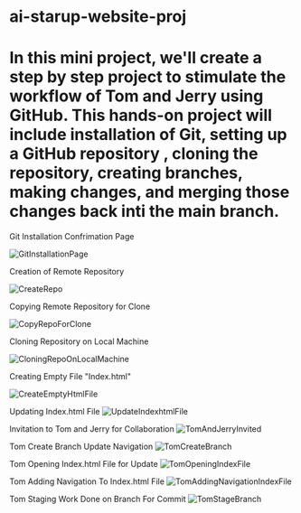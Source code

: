 # ai-starup-website-proj

# In this mini project, we'll create a step by step project to stimulate the workflow of Tom and Jerry using GitHub. This hands-on project will include installation of Git, setting up a GitHub repository , cloning the repository, creating branches, making changes, and merging those changes back inti the main branch.

Git Installation Confrimation Page

![GitInstallationPage](./img/GitInstallationConfirmationPage.png)

Creation of Remote Repository

![CreateRepo](./img/1.CreateRepository.png)

Copying Remote Repository for Clone

![CopyRepoForClone](./img/2.CopyRepositoryForCloning.png)

Cloning Repository on Local Machine

![CloningRepoOnLocalMachine](./img/3.CloningRepository.png)

Creating Empty File "Index.html"

![CreateEmptyHtmlFile](./img/4.CreatingEmtyFileIndexhtml.png)

Updating Index.html File
![UpdateIndexhtmlFile](./img/5.UpdatingIndexhtmlFile.png)

Invitation to Tom and Jerry for Collaboration
![TomAndJerryInvited](./img/6.InvitationToTomandJerryForCollaboration.png)

Tom Create Branch Update Navigation
![TomCreateBranch](./img/7.TomCreateBranchUpdateNavigation.png)

Tom Opening Index.html File for Update
![TomOpeningIndexFile](./img/8.TomOpeningIndexhtml.png)

Tom Adding Navigation To Index.html File
![TomAddingNavigationIndexFile](./img/9.TomAddingNavigationToWebsite.png)

Tom Staging Work Done on Branch For Commit
![TomStageBranch](./img/10.TomStagingWorkDoneOnBranchUpdateNavigation.png)